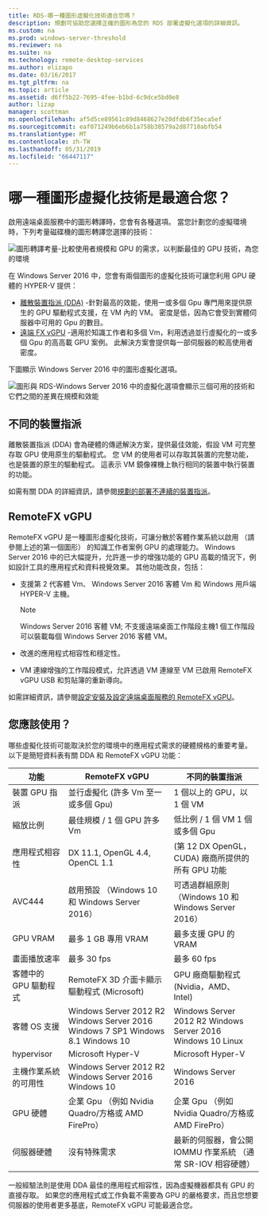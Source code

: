 ```yaml
---
title: RDS-哪一種圖形虛擬化技術適合您嗎？
description: 規劃可協助您選擇正確的圖形為您的 RDS 部署虛擬化選項的詳細資訊。
ms.custom: na
ms.prod: windows-server-threshold
ms.reviewer: na
ms.suite: na
ms.technology: remote-desktop-services
ms.author: elizapo
ms.date: 03/16/2017
ms.tgt_pltfrm: na
ms.topic: article
ms.assetid: d6ff5b22-7695-4fee-b1bd-6c9dce5bd0e8
author: lizap
manager: scottman
ms.openlocfilehash: af5d5ce89561c89d8468627e20dfdb6f35eca5ef
ms.sourcegitcommit: eaf071249b6eb6b1a758b38579a2d87710abfb54
ms.translationtype: MT
ms.contentlocale: zh-TW
ms.lasthandoff: 05/31/2019
ms.locfileid: "66447117"
---
```

# <a name="which-graphics-virtualization-technology-is-right-for-you"></a>哪一種圖形虛擬化技術是最適合您？

啟用遠端桌面服務中的圖形轉譯時，您會有各種選項。 當您計劃您的虛擬環境時，下列考量磁碟機的圖形轉譯您選擇的技術：

![圖形轉譯考量-比較使用者規模和 GPU 的需求，以判斷最佳的 GPU 技術，為您的環境](media/rds-gpu.png)

在 Windows Server 2016 中，您會有兩個圖形的虛擬化技術可讓您利用 GPU 硬體的 HYPER-V 提供：

- [離散裝置指派 (DDA)](#discrete-device-assignment) -針對最高的效能，使用一或多個 Gpu 專門用來提供原生的 GPU 驅動程式支援，在 VM 內的 VM。 密度是低，因為它會受到實體伺服器中可用的 Gpu 的數目。 
- [遠端 FX vGPU](#remotefx-vgpu) -適用於知識工作者和多個 Vm，利用透過並行虛擬化的一或多個 Gpu 的高高載 GPU 案例。 此解決方案會提供每一部伺服器的較高使用者密度。

下圖顯示 Windows Server 2016 中的圖形虛擬化選項。

![圖形與 RDS-Windows Server 2016 中的虛擬化選項會顯示三個可用的技術和它們之間的差異在規模和效能](media/rds-graphics-virtualization.png)

## <a name="discrete-device-assignment"></a>不同的裝置指派
離散裝置指派 (DDA) 會為硬體的傳遞解決方案，提供最佳效能，假設 VM 可完整存取 GPU 使用原生的驅動程式。 您 VM 的使用者可以存取其裝置的完整功能，也是裝置的原生的驅動程式。 這表示 VM 鏡像裸機上執行相同的裝置中執行裝置的功能。

如需有關 DDA 的詳細資訊，請參閱[規劃的部署不連續的裝置指派](../../virtualization/hyper-v/plan/plan-for-deploying-devices-using-discrete-device-assignment.md)。

## <a name="remotefx-vgpu"></a>RemoteFX vGPU 
RemoteFX vGPU 是一種圖形虛擬化技術，可讓分散於客體作業系統以啟用 （請參閱上述的第一個圖形） 的知識工作者案例 GPU 的處理能力。 Windows Server 2016 中的已大幅提升，允許進一步的增強功能的 GPU 高載的情況下，例如設計工具的應用程式和資料視覺效果。 其他功能改良，包括：

- 支援第 2 代客體 Vm、 Windows Server 2016 客體 Vm 和 Windows 用戶端 HYPER-V 主機。
  >[!NOTE] 
  > Windows Server 2016 客體 VM; 不支援遠端桌面工作階段主機1 個工作階段可以裝載每個 Windows Server 2016 客體 VM。

- 改進的應用程式相容性和穩定性。
- VM 連線增強的工作階段模式，允許透過 VM 連線至 VM 已啟用 RemoteFX vGPU USB 和剪貼簿的重新導向。

如需詳細資訊，請參閱[設定安裝及設定遠端桌面服務的 RemoteFX vGPU](rds-remotefx-vgpu.md)。

## <a name="which-should-you-use"></a>您應該使用？

哪些虛擬化技術可能取決於您的環境中的應用程式需求的硬體規格的重要考量。 以下是簡短資料表有關 DDA 和 RemoteFX vGPU 功能：

| 功能               | RemoteFX vGPU                                                                       | 不同的裝置指派                                             |
|-----------------------|-------------------------------------------------------------------------------------|------------------------------------------------------------------------|
| 裝置 GPU 指派 | 並行虛擬化 (許多 Vm 至一或多個 Gpu)                                     | 1 個以上的 GPU，以 1 個 VM                                                  |
| 縮放比例                 | 最佳規模 / 1 個 GPU 許多 Vm                                                      | 低比例 / 1 個 VM 1 個或多個 Gpu                                     |
| 應用程式相容性     | DX 11.1, OpenGL 4.4, OpenCL 1.1                                                     | (第 12 DX OpenGL，CUDA) 廠商所提供的所有 GPU 功能          |
| AVC444                | 啟用預設 （Windows 10 和 Windows Server 2016）                             | 可透過群組原則 （Windows 10 和 Windows Server 2016）    |
| GPU VRAM              | 最多 1 GB 專用 VRAM                                                           | 最多支援 GPU 的 VRAM                                        |
| 畫面播放速率            | 最多 30 fps                                                                         | 最多 60 fps                                                            |
| 客體中的 GPU 驅動程式   | RemoteFX 3D 介面卡顯示驅動程式 (Microsoft)                                      | GPU 廠商驅動程式 (Nvidia，AMD、 Intel)                                 |
| 客體 OS 支援      |  Windows Server 2012 R2  Windows Server 2016  Windows 7 SP1  Windows 8.1 Windows 10 |  Windows Server 2012 R2  Windows Server 2016  Windows 10 Linux         |
| hypervisor            | Microsoft Hyper-V                                                                   | Microsoft Hyper-V                                                      |
| 主機作業系統的可用性  |  Windows Server 2012 R2  Windows Server 2016 Windows 10                             | Windows Server 2016                                                    |
| GPU 硬體          | 企業 Gpu （例如 Nvidia Quadro/方格或 AMD FirePro）                         | 企業 Gpu （例如 Nvidia Quadro/方格或 AMD FirePro）            |
| 伺服器硬體       | 沒有特殊需求                                                             | 最新的伺服器，會公開 IOMMU 作業系統 （通常 SR-IOV 相容硬體） |

一般經驗法則是使用 DDA 最佳的應用程式相容性，因為虛擬機器都具有 GPU 的直接存取。 如果您的應用程式或工作負載不需要為 GPU 的嚴格要求，而且您想要伺服器的使用者更多基底，RemoteFX vGPU 可能最適合您。